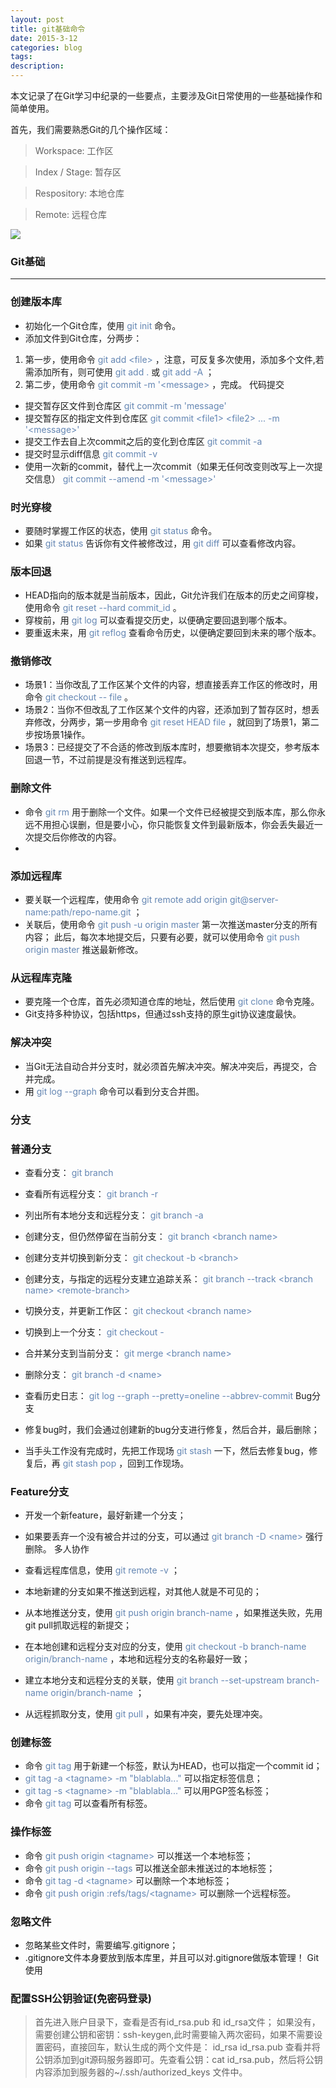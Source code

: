 ```yaml
---
layout: post
title: git基础命令
date: 2015-3-12
categories: blog
tags: 
description: 
---
```





本文记录了在Git学习中纪录的一些要点，主要涉及Git日常使用的一些基础操作和简单使用。

首先，我们需要熟悉Git的几个操作区域：

>Workspace: 工作区

>Index / Stage: 暂存区

>Respository: 本地仓库

>Remote: 远程仓库

![](http://opevtrwe5.bkt.clouddn.com/2251123-dfda57f873a9d569.png)

### Git基础
---
### 创建版本库

* 初始化一个Git仓库，使用  <font color=#6486B3>git init </font> 命令。
* 添加文件到Git仓库，分两步：
1. 第一步，使用命令  <font color=#6486B3>git add \<file\> </font> ，注意，可反复多次使用，添加多个文件,若需添加所有，则可使用 <font color=#6486B3>git add . </font> 或 <font color=#6486B3>git add -A </font> ；
2. 第二步，使用命令 <font color=#6486B3>git commit -m '\<message> </font>，完成。
代码提交

* 提交暂存区文件到仓库区  <font color=#6486B3>git commit -m 'message' </font>
* 提交暂存区的指定文件到仓库区  <font color=#6486B3> git commit \<file1\> \<file2\> ... -m '\<message>'  </font>
* 提交工作去自上次commit之后的变化到仓库区  <font color=#6486B3> git  commit -a </font>
* 提交时显示diff信息  <font color=#6486B3>git commit -v </font>
* 使用一次新的commit，替代上一次commit（如果无任何改变则改写上一次提交信息） <font color=#6486B3>git commit --amend -m '\<message>' </font>

### 时光穿梭

* 要随时掌握工作区的状态，使用  <font color=#6486B3>git status </font> 命令。
* 如果  <font color=#6486B3>git status </font> 告诉你有文件被修改过，用 <font color=#6486B3>git diff </font>可以查看修改内容。
### 版本回退

* HEAD指向的版本就是当前版本，因此，Git允许我们在版本的历史之间穿梭，使用命令 <font color=#6486B3>git reset --hard commit_id </font>。
* 穿梭前，用 <font color=#6486B3>git log </font>可以查看提交历史，以便确定要回退到哪个版本。
* 要重返未来，用 <font color=#6486B3>git reflog </font>查看命令历史，以便确定要回到未来的哪个版本。
### 撤销修改

* 场景1：当你改乱了工作区某个文件的内容，想直接丢弃工作区的修改时，用命令 <font color=#6486B3>git checkout -- file </font>。
* 场景2：当你不但改乱了工作区某个文件的内容，还添加到了暂存区时，想丢弃修改，分两步，第一步用命令 <font color=#6486B3>git reset HEAD file </font>，就回到了场景1，第二步按场景1操作。
* 场景3：已经提交了不合适的修改到版本库时，想要撤销本次提交，参考版本回退一节，不过前提是没有推送到远程库。
### 删除文件

* 命令 <font color=#6486B3>git rm </font>用于删除一个文件。如果一个文件已经被提交到版本库，那么你永远不用担心误删，但是要小心，你只能恢复文件到最新版本，你会丢失最近一次提交后你修改的内容。
* 
### 添加远程库

* 要关联一个远程库，使用命令 <font color=#6486B3>git remote add origin git@server-name:path/repo-name.git </font>；
* 关联后，使用命令 <font color=#6486B3>git push -u origin master </font>第一次推送master分支的所有内容；
此后，每次本地提交后，只要有必要，就可以使用命令 <font color=#6486B3>git push origin master </font>推送最新修改。
### 从远程库克隆

* 要克隆一个仓库，首先必须知道仓库的地址，然后使用 <font color=#6486B3>git clone </font>命令克隆。
* Git支持多种协议，包括https，但通过ssh支持的原生git协议速度最快。

### 解决冲突

* 当Git无法自动合并分支时，就必须首先解决冲突。解决冲突后，再提交，合并完成。
* 用 <font color=#6486B3>git log --graph </font>命令可以看到分支合并图。
### 分支

### 普通分支

* 查看分支： <font color=#6486B3>git branch </font>
* 查看所有远程分支：  <font color=#6486B3>git branch -r </font>
* 列出所有本地分支和远程分支： <font color=#6486B3>git branch -a </font>
* 创建分支，但仍然停留在当前分支： <font color=#6486B3>git branch \<branch name> </font>
* 创建分支并切换到新分支： <font color=#6486B3>git checkout -b \<branch> </font>
* 创建分支，与指定的远程分支建立追踪关系： <font color=#6486B3>git branch --track \<branch name> \<remote-branch> </font>
* 切换分支，并更新工作区： <font color=#6486B3>git checkout \<branch name> </font>
* 切换到上一个分支： <font color=#6486B3>git checkout - </font>
* 合并某分支到当前分支： <font color=#6486B3>git merge \<branch name> </font>
* 删除分支： <font color=#6486B3>git branch -d \<name> </font>
* 查看历史日志： <font color=#6486B3>git log --graph --pretty=oneline --abbrev-commit </font>
Bug分支

* 修复bug时，我们会通过创建新的bug分支进行修复，然后合并，最后删除；
* 当手头工作没有完成时，先把工作现场 <font color=#6486B3>git stash </font>一下，然后去修复bug，修复后，再 <font color=#6486B3>git stash pop </font>，回到工作现场。
### Feature分支

* 开发一个新feature，最好新建一个分支；
* 如果要丢弃一个没有被合并过的分支，可以通过 <font color=#6486B3>git branch -D \<name> </font>强行删除。
多人协作

* 查看远程库信息，使用 <font color=#6486B3>git remote -v </font>；
* 本地新建的分支如果不推送到远程，对其他人就是不可见的；
* 从本地推送分支，使用 <font color=#6486B3>git push origin branch-name </font>，如果推送失败，先用git pull抓取远程的新提交；
* 在本地创建和远程分支对应的分支，使用 <font color=#6486B3>git checkout -b branch-name origin/branch-name </font>，本地和远程分支的名称最好一致；
* 建立本地分支和远程分支的关联，使用 <font color=#6486B3>git branch --set-upstream branch-name origin/branch-name </font>；
* 从远程抓取分支，使用 <font color=#6486B3>git pull </font>，如果有冲突，要先处理冲突。

### 创建标签

* 命令 <font color=#6486B3>git tag <name> </font>用于新建一个标签，默认为HEAD，也可以指定一个commit id；
*  <font color=#6486B3>git tag -a \<tagname> -m "blablabla..." </font>可以指定标签信息；
*  <font color=#6486B3>git tag -s \<tagname> -m "blablabla..." </font>可以用PGP签名标签；
* 命令 <font color=#6486B3>git tag </font>可以查看所有标签。
### 操作标签

* 命令 <font color=#6486B3>git push origin \<tagname> </font> </font>可以推送一个本地标签；
* 命令 <font color=#6486B3>git push origin --tags </font> </font>可以推送全部未推送过的本地标签；
* 命令 <font color=#6486B3>git tag -d \<tagname> </font> </font>可以删除一个本地标签；
* 命令 <font color=#6486B3>git push origin :refs/tags/\<tagname> </font> </font>可以删除一个远程标签。
### 忽略文件

* 忽略某些文件时，需要编写.gitignore；
* .gitignore文件本身要放到版本库里，并且可以对.gitignore做版本管理！
Git使用

### 配置SSH公钥验证(免密码登录)

>首先进入账户目录下，查看是否有id_rsa.pub 和 id_rsa文件；
>如果没有，需要创建公钥和密钥：ssh-keygen,此时需要输入两次密码，如果不需要设置密码，直接回车，默认生成的两个文件是：
>id_rsa id_rsa.pub
>查看并将公钥添加到git源码服务器即可。先查看公钥：cat id_rsa.pub，然后将公钥内容添加到服务器的~/.ssh/authorized_keys 文件中。